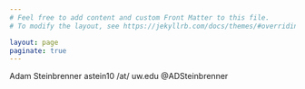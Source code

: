 ```yaml
---
# Feel free to add content and custom Front Matter to this file.
# To modify the layout, see https://jekyllrb.com/docs/themes/#overriding-theme-defaults

layout: page
paginate: true
---
```

Adam Steinbrenner
astein10 /at/ uw.edu
@ADSteinbrenner